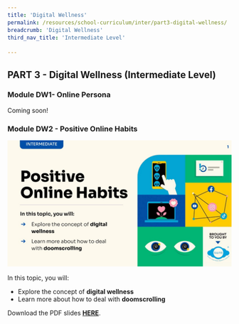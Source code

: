 ```yaml
---
title: 'Digital Wellness'
permalink: /resources/school-curriculum/inter/part3-digital-wellness/
breadcrumb: 'Digital Wellness'
third_nav_title: 'Intermediate Level'

---
```


## PART 3 - Digital Wellness (Intermediate Level)



### Module DW1- Online Persona

Coming soon!

###  

### Module DW2 - Positive Online Habits

![](../images/inter-dw2.JPG)

In this topic, you will: 

- Explore the concept of **digital wellness**
- Learn more about how to deal with **doomscrolling**



Download the PDF slides **[HERE](https://go.gov.sg/sure-dw2-inter-slides)**.



